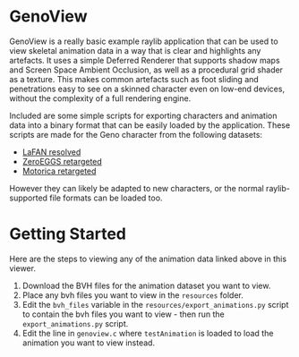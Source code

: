 # GenoView

GenoView is a really basic example raylib application that can be used to view skeletal animation data in a way that is clear and highlights any artefacts. It uses a simple Deferred Renderer that supports shadow maps and Screen Space Ambient Occlusion, as well as a procedural grid shader as a texture. This makes common artefacts such as foot sliding and penetrations easy to see on a skinned character even on low-end devices, without the complexity of a full rendering engine.

Included are some simple scripts for exporting characters and animation data into a binary format that can be easily loaded by the application. These scripts are made for the Geno character from the following datasets:

* [LaFAN resolved](https://github.com/orangeduck/lafan1-resolved)
* [ZeroEGGS retargeted](https://github.com/orangeduck/zeroeggs-retarget)
* [Motorica retargeted](https://github.com/orangeduck/motorica-retarget)

However they can likely be adapted to new characters, or the normal raylib-supported file formats can be loaded too.

# Getting Started

Here are the steps to viewing any of the animation data linked above in this viewer.

1. Download the BVH files for the animation dataset you want to view.
2. Place any bvh files you want to view in the `resources` folder.
3. Edit the `bvh_files` variable in the `resources/export_animations.py` script to contain the bvh files you want to view - then run the `export_animations.py` script.
4. Edit the line in `genoview.c` where `testAnimation` is loaded to load the animation you want to view instead.
